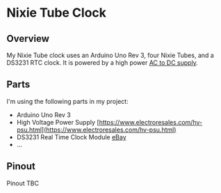 # Nixie Tube Clock #


## Overview ##

My Nixie Tube clock uses an Arduino Uno Rev 3, four Nixie Tubes, and a DS3231 RTC clock. It is powered by a high power [AC to DC supply](https://www.electroresales.com/hv-psu.html).


## Parts ##

I'm using the following parts in my project:

* Arduino Uno Rev 3
* High Voltage Power Supply [https://www.electroresales.com/hv-psu.html](https://www.electroresales.com/hv-psu.html)
* DS3231 Real Time Clock Module [eBay](https://www.ebay.co.uk/sch/i.html?_from=R40&_trksid=m570.l1313&_nkw=ds3231&_sacat=0)
* ...


## Pinout ##

Pinout TBC
